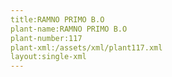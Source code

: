 ```yaml
---
title:RAMNO PRIMO B.O
plant-name:RAMNO PRIMO B.O
plant-number:117
plant-xml:/assets/xml/plant117.xml
layout:single-xml
---
```

